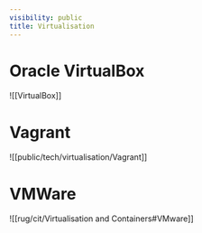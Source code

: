 ```yaml
---
visibility: public
title: Virtualisation
---
```

# Oracle VirtualBox

![[VirtualBox]]

# Vagrant

![[public/tech/virtualisation/Vagrant]]

# VMWare

![[rug/cit/Virtualisation and Containers#VMware]]
